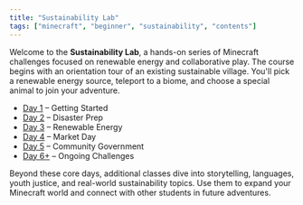 ```yaml
---
title: "Sustainability Lab"
tags: ["minecraft", "beginner", "sustainability", "contents"]
---
```


Welcome to the **Sustainability Lab**, a hands-on series of Minecraft challenges focused on renewable energy and collaborative play. The course begins with an orientation tour of an existing sustainable village. You'll pick a renewable energy source, teleport to a biome, and choose a special animal to join your adventure.

- [Day 1](./Day-1/00_getting_started) – Getting Started
- [Day 2](./Day-2/00_intro) – Disaster Prep
- [Day 3](./Day-3/00_intro) – Renewable Energy
- [Day 4](./Day-4/00_market) – Market Day
- [Day 5](./Day-5/00_government) – Community Government
- [Day 6+](./Day-6/00_ongoing_challenges) – Ongoing Challenges

Beyond these core days, additional classes dive into storytelling, languages, youth justice, and real-world sustainability topics. Use them to expand your Minecraft world and connect with other students in future adventures.
